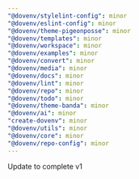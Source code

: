 ```yaml
---
"@dovenv/stylelint-config": minor
"@dovenv/eslint-config": minor
"@dovenv/theme-pigeonposse": minor
"@dovenv/templates": minor
"@dovenv/workspace": minor
"@dovenv/examples": minor
"@dovenv/convert": minor
"@dovenv/media": minor
"@dovenv/docs": minor
"@dovenv/lint": minor
"@dovenv/repo": minor
"@dovenv/todo": minor
"@dovenv/theme-banda": minor
"@dovenv/ai": minor
"create-dovenv": minor
"@dovenv/utils": minor
"@dovenv/core": minor
"@dovenv/repo-config": minor
---
```


Update to complete v1
